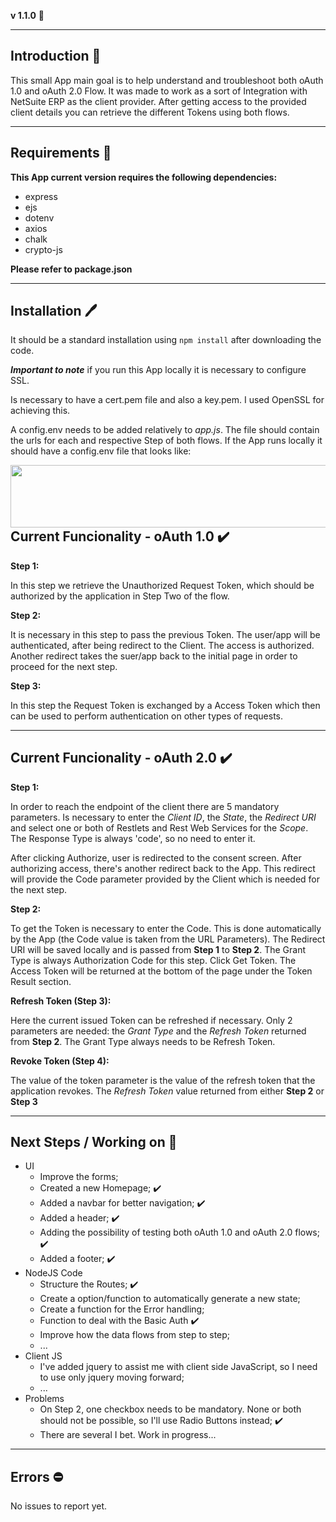**v 1.1.0** :hammer:

---

## Introduction :open_book:

This small App main goal is to help understand and troubleshoot both oAuth 1.0 and oAuth 2.0 Flow. It was made to work as a sort of Integration with NetSuite ERP as the client provider. After getting access to the provided client details you can retrieve the different Tokens using both flows.

---

## Requirements :file_folder:

**This App current version requires the following dependencies:**

- express
- ejs
- dotenv
- axios
- chalk
- crypto-js

**Please refer to package.json**

---

## Installation :pen:

It should be a standard installation using `npm install` after downloading the code.

**_Important to note_** if you run this App locally it is necessary to configure SSL.

Is necessary to have a cert.pem file and also a key.pem. I used OpenSSL for achieving this.

A config.env needs to be added relatively to _app.js_. The file should contain the urls for each and respective Step of both flows. If the App runs locally it should have a config.env file that looks like:

<a href="#"><img src="https://i.imgur.com/7lcBBHQ.jpg" align="left" height="100" width="1500"></a>

---

## Current Funcionality - oAuth 1.0 :heavy_check_mark:

**Step 1:**

In this step we retrieve the Unauthorized Request Token, which should be authorized by the application in Step Two of the flow.

**Step 2:**

It is necessary in this step to pass the previous Token. The user/app will be authenticated, after being redirect to the Client. The access is authorized. Another redirect takes the suer/app back to the initial page in order to proceed for the next step.

**Step 3:**

In this step the Request Token is exchanged by a Access Token which then can be used to perform authentication on other types of requests.

---

## Current Funcionality - oAuth 2.0 :heavy_check_mark:

**Step 1:**

In order to reach the endpoint of the client there are 5 mandatory parameters. Is necessary to enter the _Client ID_, the _State_, the _Redirect URI_ and select one or both of Restlets and Rest Web Services for the _Scope_. The Response Type is always 'code', so no need to enter it.

After clicking Authorize, user is redirected to the consent screen. After authorizing access, there's another redirect back to the App. This redirect will provide the Code parameter provided by the Client which is needed for the next step.

**Step 2:**

To get the Token is necessary to enter the Code. This is done automatically by the App (the Code value is taken from the URL Parameters). The Redirect URI will be saved locally and is passed from **Step 1** to **Step 2**. The Grant Type is always Authorization Code for this step. Click Get Token.
The Access Token will be returned at the bottom of the page under the Token Result section.

**Refresh Token (Step 3):**

Here the current issued Token can be refreshed if necessary. Only 2 parameters are needed: the _Grant Type_ and the _Refresh Token_ returned from **Step 2**.
The Grant Type always needs to be Refresh Token.

**Revoke Token (Step 4):**

The value of the token parameter is the value of the refresh token that the application revokes. The _Refresh Token_ value returned from either **Step 2** or **Step 3**

---

## Next Steps / Working on :construction:

- UI
  - Improve the forms;
  - Created a new Homepage; :heavy_check_mark:
  - Added a navbar for better navigation; :heavy_check_mark:
  - Added a header; :heavy_check_mark:
  - Adding the possibility of testing both oAuth 1.0 and oAuth 2.0 flows; :heavy_check_mark:
  - Added a footer; :heavy_check_mark:
- NodeJS Code
  - Structure the Routes; :heavy_check_mark:
  - Create a option/function to automatically generate a new state;
  - Create a function for the Error handling;
  - Function to deal with the Basic Auth :heavy_check_mark:
  - Improve how the data flows from step to step;
  - ...
- Client JS
  - I've added jquery to assist me with client side JavaScript, so I need to use only jquery moving forward;
  - ...
- Problems
  - On Step 2, one checkbox needs to be mandatory. None or both should not be possible, so I'll use Radio Buttons instead; :heavy_check_mark:
  - There are several I bet. Work in progress...

---

## Errors :no_entry:

No issues to report yet.
